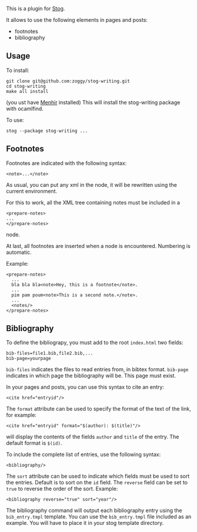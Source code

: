 This is a plugin for [Stog](http://zoggy.github.com/stog/).

It allows to use the following elements in pages and posts:
- footnotes
- bibliography

## Usage

To install:

    git clone git@github.com:zoggy/stog-writing.git
    cd stog-writing
    make all install

(you ust have [Menhir](http://cristal.inria.fr/~fpottier/menhir/) installed)
This will install the stog-writing package with ocamlfind.

To use:

    stog --package stog-writing ...

## Footnotes

Footnotes are indicated with the following syntax:

    <note>...</note>

As usual, you can put any xml in the <note> node, it will be
rewritten using the current environment.

For this to work, all the XML tree containing notes must be
included in a

    <prepare-notes>
    ...
    </prepare-notes>

node.

At last, all footnotes are inserted when a <notes/> node is encountered.
Numbering is automatic.

Example:

    <prepare-notes>
      ...
      bla bla bla<note>Hey, this is a footnote</note>.
      ...
      pim pam poum<note>This is a second note.</note>.
      ...
      <notes/>
    </prepare-notes>

## Bibliography

To define the bibliograpy, you must add to the root `index.html` two
fields:

    bib-files=file1.bib,file2.bib,...
    bib-page=yourpage

`bib-files` indicates the files to read entries from, in bibtex format.
`bib-page` indicates in which page the bibliography will be. This page
must exist.

In your pages and posts, you can use this syntax to cite an entry:

    <cite href="entryid"/>

The `format` attribute can be used to specify the format of the text of the link,
for example:

    <cite href="entryid" format="$(author): $(title)"/>

will display the contents of the fields `author` and `title` of the entry.
The default format is `$(id)`.

To include the complete list of entries, use the following syntax:

    <bibliography/>

The `sort` attribute can be used to indicate which fields must be used
to sort the entries. Default is to sort on the `id` field. The `reverse`
field can be set to `true` to reverse the order of the sort. Example:

    <bibliography reverse="true" sort="year"/>

The bibliography command will output each bibliography entry
using the `bib_entry.tmpl` template. You can use the `bib_entry.tmpl`
file included as an example. You will have to place it in your stog
template directory.
